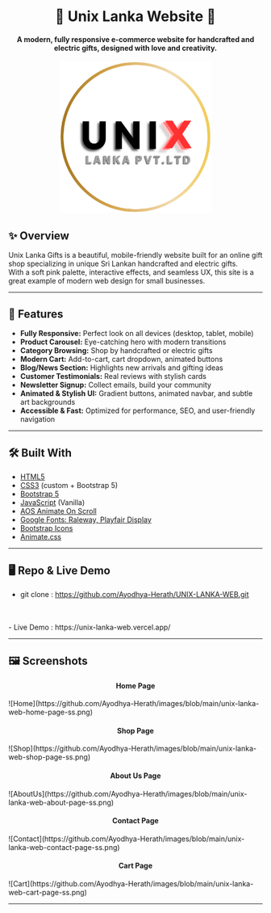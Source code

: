 <h1 align="center"> 🎁 Unix Lanka Website 🎁 </h1>

<h4 align="center">A modern, fully responsive e-commerce website for handcrafted and electric gifts, designed with love and creativity. </h4>

<p align="center" ><img src = "https://github.com/Ayodhya-Herath/images/blob/main/UnixLankaLogo.png" width = 300px></p>

## ✨ Overview

Unix Lanka Gifts is a beautiful, mobile-friendly website built for an online gift shop specializing in unique Sri Lankan handcrafted and electric gifts.  
With a soft pink palette, interactive effects, and seamless UX, this site is a great example of modern web design for small businesses.

---

## 🚀 Features

- **Fully Responsive:** Perfect look on all devices (desktop, tablet, mobile)
- **Product Carousel:** Eye-catching hero with modern transitions
- **Category Browsing:** Shop by handcrafted or electric gifts
- **Modern Cart:** Add-to-cart, cart dropdown, animated buttons
- **Blog/News Section:** Highlights new arrivals and gifting ideas
- **Customer Testimonials:** Real reviews with stylish cards
- **Newsletter Signup:** Collect emails, build your community
- **Animated & Stylish UI:** Gradient buttons, animated navbar, and subtle art backgrounds
- **Accessible & Fast:** Optimized for performance, SEO, and user-friendly navigation

---

## 🛠️ Built With

- [HTML5](https://developer.mozilla.org/en-US/docs/Web/HTML)
- [CSS3](https://developer.mozilla.org/en-US/docs/Web/CSS) (custom + Bootstrap 5)
- [Bootstrap 5](https://getbootstrap.com/)
- [JavaScript](https://developer.mozilla.org/en-US/docs/Web/JavaScript) (Vanilla)
- [AOS Animate On Scroll](https://michalsnik.github.io/aos/)
- [Google Fonts: Raleway, Playfair Display](https://fonts.google.com/)
- [Bootstrap Icons](https://icons.getbootstrap.com/)
- [Animate.css](https://animate.style/)

---

## 🖥️ Repo & Live Demo

- git clone : https://github.com/Ayodhya-Herath/UNIX-LANKA-WEB.git 
<br>
<br>
- Live Demo : https://unix-lanka-web.vercel.app/

---

## 🖼️ Screenshots

<h4 align="center" ><b>Home Page</b></h4>
![Home](https://github.com/Ayodhya-Herath/images/blob/main/unix-lanka-web-home-page-ss.png) 
<br>
<h4 align="center"><b>Shop Page </b></h4>
![Shop](https://github.com/Ayodhya-Herath/images/blob/main/unix-lanka-web-shop-page-ss.png)
<br>
<h4 align="center"><b>About Us Page </b></h4>
![AboutUs](https://github.com/Ayodhya-Herath/images/blob/main/unix-lanka-web-about-page-ss.png)
<br>
<h4 align="center"><b>Contact Page </b></h4>
![Contact](https://github.com/Ayodhya-Herath/images/blob/main/unix-lanka-web-contact-page-ss.png)
<br>
<h4 align="center"><b>Cart Page</b></h4>
![Cart](https://github.com/Ayodhya-Herath/images/blob/main/unix-lanka-web-cart-page-ss.png)

---



